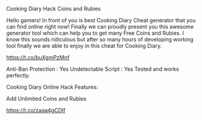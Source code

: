 Cooking Diary Hack Coins and Rubies

Hello gamers! In front of you is best Cooking Diary Cheat generator that you can find online right now! Finally we can proudly present you this awesome generator tool which can help you to get many Free Coins and Rubies. I know this sounds ridiculous but after so many hours of developing working tool finally we are able to enjoy in this cheat for Cooking Diary.

https://t.co/buXgmPzMnf

Anti-Ban Protection : Yes
Undetectable Script : Yes
Tested and works perfectly.

Cooking Diary Online Hack Features:

Add Unlimited Coins and Rubies

https://t.co/zaqa4gCDIf
